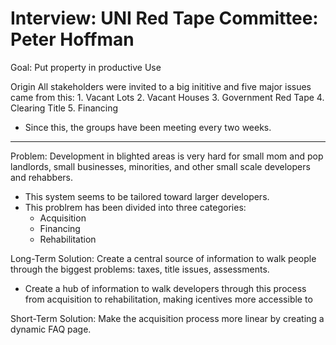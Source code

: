 
Interview: UNI Red Tape Committee: Peter Hoffman
========

Goal: Put property in productive Use

Origin
   All stakeholders were invited to a big inititive and five major issues came from this:
     1. Vacant Lots
     2. Vacant Houses
     3. Government Red Tape
     4. Clearing Title
     5. Financing
   - Since this, the groups have been meeting every two weeks.

---

Problem: Development in blighted areas is very hard for small mom and pop landlords, small businesses, minorities, and other small scale developers and rehabbers.
  - This system seems to be tailored toward larger developers.
   - This problrem has been divided into three categories:
     - Acquisition
     - Financing
     - Rehabilitation

Long-Term Solution: Create a central source of information to walk people through the biggest problems: taxes, title issues, assessments.
  - Create a hub of information to walk developers through this process from acquisition to rehabilitation, making icentives more accessible to 


Short-Term Solution: Make the acquisition process more linear by creating a dynamic FAQ page.

